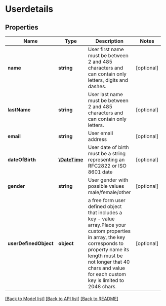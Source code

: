 # Userdetails

## Properties
Name | Type | Description | Notes
------------ | ------------- | ------------- | -------------
**name** | **string** | User first name must be between 2 and 485 characters and can contain only letters, digits and dashes. | [optional] 
**lastName** | **string** | User last name must be between 2 and 485 characters and can contain only letters. | [optional] 
**email** | **string** | User email address | [optional] 
**dateOfBirth** | [**\DateTime**](Date.md) | User date of birth must be a string representing an RFC2822 or ISO 8601 date | [optional] 
**gender** | **string** | User gender with possible values male/female/other | [optional] 
**userDefinedObject** | **object** | a free form user defined object that includes a key - value array.Place your custom properties in array, the key corresponds to property name its length must be not longer that 40 chars and value for each custom key is limited to 2048 chars. | [optional] 

[[Back to Model list]](../README.md#documentation-for-models) [[Back to API list]](../README.md#documentation-for-api-endpoints) [[Back to README]](../README.md)


